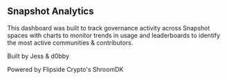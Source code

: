 <h2>Snapshot Analytics</h2>
<p>This dashboard was built to track governance activity across Snapshot spaces with charts to monitor trends in usage and leaderboards to identify the most active communities & contributors.</p>
<p>Built by Jess & d0bby</p>
<p>Powered by Flipside Crypto's ShroomDK</p>
